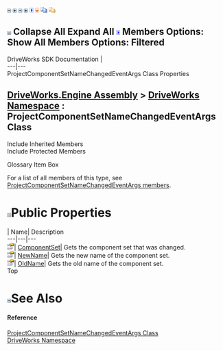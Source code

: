 ![](dotnetimages/collapse.gif) ![](dotnetimages/expand.gif) ![](dotnetimages/collapse.gif) ![](dotnetimages/expand.gif) ![](dotnetimages/drpdown.gif) ![](dotnetimages/drpdown_orange.gif) ![](dotnetimages/copycode.gif) ![](dotnetimages/copycodeHighlight.gif)

![](dotnetimages/collapse.gif) Collapse All Expand All ![](dotnetimages/drpdown.gif) Members Options: Show All  Members Options: Filtered   
---  
DriveWorks SDK Documentation  |   
---|---  
ProjectComponentSetNameChangedEventArgs Class Properties   
  
[DriveWorks.Engine Assembly](topic2156.md) > [DriveWorks Namespace](topic2159.md) : ProjectComponentSetNameChangedEventArgs Class  
---  
  
Include Inherited Members    
Include Protected Members    


Glossary Item Box

For a list of all members of this type, see [ProjectComponentSetNameChangedEventArgs members](topic4135.md).

# ![](dotnetimages/collapse.gif)Public Properties

| Name| Description  
---|---|---  
![Public Property](dotnetimages/publicProperty.gif)| [ComponentSet](topic4140.md)| Gets the component set that was changed.   
![Public Property](dotnetimages/publicProperty.gif)| [NewName](topic4141.md)| Gets the new name of the component set.   
![Public Property](dotnetimages/publicProperty.gif)| [OldName](topic4142.md)| Gets the old name of the component set.   
Top

# ![](dotnetimages/collapse.gif)See Also

#### Reference

[ProjectComponentSetNameChangedEventArgs Class](topic4134.md)   
[DriveWorks Namespace](topic2159.md)


